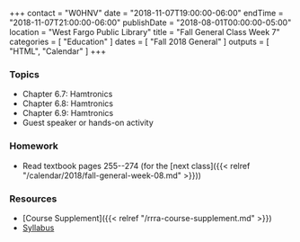 +++
contact = "W0HNV"
date = "2018-11-07T19:00:00-06:00"
endTime = "2018-11-07T21:00:00-06:00"
publishDate = "2018-08-01T00:00:00-05:00"
location = "West Fargo Public Library"
title = "Fall General Class Week 7"
categories = [ "Education" ]
dates = [ "Fall 2018 General" ]
outputs = [ "HTML", "Calendar" ]
+++
### Topics

* Chapter 6.7: Hamtronics
* Chapter 6.8: Hamtronics
* Chapter 6.9: Hamtronics
* Guest speaker or hands-on activity

### Homework

* Read textbook pages 255--274 (for the [next class]({{< relref "/calendar/2018/fall-general-week-08.md" >}}))

### Resources

* [Course Supplement]({{< relref "/rrra-course-supplement.md" >}})
* [Syllabus](/s/fXT3KpheEuGOXBG)
